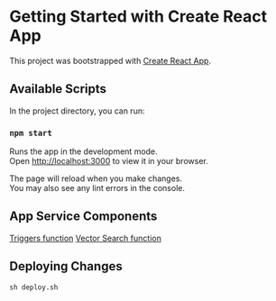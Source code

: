 # Getting Started with Create React App

This project was bootstrapped with [Create React App](https://github.com/facebook/create-react-app).

## Available Scripts

In the project directory, you can run:

### `npm start`

Runs the app in the development mode.\
Open [http://localhost:3000](http://localhost:3000) to view it in your browser.

The page will reload when you make changes.\
You may also see any lint errors in the console.

## App Service Components
[Triggers function](/Triggers/functions/Atlas_Triggers_openAI_scheduled_1689945708.js)
[Vector Search function](/Vector/functions/vector.js)

## Deploying Changes
`sh deploy.sh`
